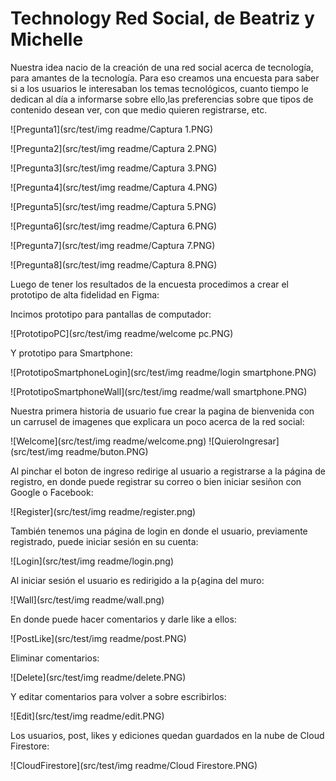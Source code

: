 # Technology Red Social, de Beatriz y Michelle

Nuestra idea nacio de la creación de una red social acerca de tecnología, para amantes de la tecnología.
Para eso creamos una encuesta para saber si a los usuarios le interesaban los temas tecnológicos, cuanto tiempo le dedican al día a informarse sobre ello,las preferencias sobre que tipos de contenido desean ver, con que medio quieren registrarse, etc.


![Pregunta1](src/test/img readme/Captura 1.PNG)

![Pregunta2](src/test/img readme/Captura 2.PNG)

![Pregunta3](src/test/img readme/Captura 3.PNG)

![Pregunta4](src/test/img readme/Captura 4.PNG)

![Pregunta5](src/test/img readme/Captura 5.PNG)

![Pregunta6](src/test/img readme/Captura 6.PNG)

![Pregunta7](src/test/img readme/Captura 7.PNG)

![Pregunta8](src/test/img readme/Captura 8.PNG)


Luego de tener los resultados de la encuesta procedimos a crear el prototipo de alta fidelidad en Figma:

Incimos prototipo para pantallas de computador:

![PrototipoPC](src/test/img readme/welcome pc.PNG)

Y prototipo para Smartphone:

![PrototipoSmartphoneLogin](src/test/img readme/login smartphone.PNG)

![PrototipoSmartphoneWall](src/test/img readme/wall smartphone.PNG)

Nuestra primera historia de usuario fue crear la pagina de bienvenida con un carrusel de imagenes que explicara un poco acerca de la red social:

![Welcome](src/test/img readme/welcome.png)
![QuieroIngresar](src/test/img readme/buton.PNG)

Al pinchar el boton de ingreso redirige al usuario a registrarse a la página de registro, en donde puede registrar su correo o bien iniciar sesiñon con Google o Facebook:

![Register](src/test/img readme/register.png)

También tenemos una página de login en donde el usuario, previamente registrado, puede iniciar sesión en su cuenta:

![Login](src/test/img readme/login.png)

Al iniciar sesión el usuario es redirigido a la p{agina del muro:

![Wall](src/test/img readme/wall.png)

En donde puede hacer comentarios y darle like a ellos:

![PostLike](src/test/img readme/post.PNG)

Eliminar comentarios:

![Delete](src/test/img readme/delete.PNG)

Y editar comentarios para volver a sobre escribirlos:

![Edit](src/test/img readme/edit.PNG)

Los usuarios, post, likes y ediciones quedan guardados en la nube de Cloud Firestore:


![CloudFirestore](src/test/img readme/Cloud Firestore.PNG)





